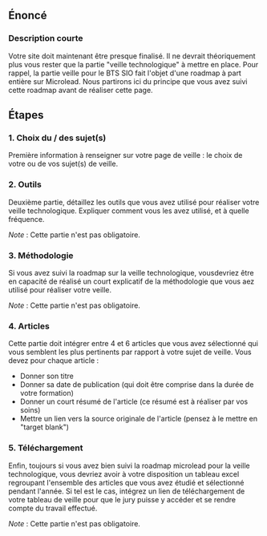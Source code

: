 ## Énoncé

### Description courte

Votre site doit maintenant être presque finalisé. Il ne devrait théoriquement plus vous rester que la partie "veille technologique" à mettre en place. Pour rappel, la partie veille pour le BTS SIO fait l'objet d'une roadmap à part entière sur Microlead. Nous partirons ici du principe que vous avez suivi cette roadmap avant de réaliser cette page.

## Étapes

### 1. Choix du / des sujet(s)

Première information à renseigner sur votre page de veille : le choix de votre ou de vos sujet(s) de veille.

### 2. Outils

Deuxième partie, détaillez les outils que vous avez utilisé pour réaliser votre veille technologique. Expliquer comment vous les avez utilisé, et à quelle fréquence.

_Note_ : Cette partie n'est pas obligatoire.

### 3. Méthodologie

Si vous avez suivi la roadmap sur la veille technologique, vousdevriez être en capacité de réalisé un court explicatif de la méthodologie que vous aez utilisé pour réaliser votre veille. 

_Note_ : Cette partie n'est pas obligatoire.

### 4. Articles

Cette partie doit intégrer entre 4 et 6 articles que vous avez sélectionné qui vous semblent les plus pertinents par rapport à votre sujet de veille. Vous devez pour chaque article : 

- Donner son titre
- Donner sa date de publication (qui doit être comprise dans la durée de votre formation)
- Donner un court résumé de l'article (ce résumé est à réaliser par vos soins)
- Mettre un lien vers la source originale de l'article (pensez à le mettre en "target blank")

### 5. Téléchargement

Enfin, toujours si vous avez bien suivi la roadmap microlead pour la veille technologique, vous devriez avoir à votre disposition un tableau excel regroupant l'ensemble des articles que vous avez étudié et sélectionné pendant l'année. Si tel est le cas, intégrez un lien de téléchargement de votre tableau de veille pour que le jury puisse y accéder et se rendre compte du travail effectué.

_Note_ : Cette partie n'est pas obligatoire.
